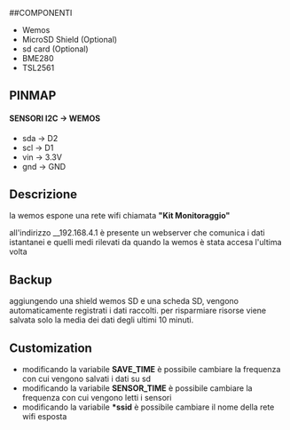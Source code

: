 ##COMPONENTI
* Wemos
* MicroSD Shield (Optional)
* sd card (Optional)
* BME280
* TSL2561

## PINMAP
#### SENSORI I2C -> WEMOS
* sda -> D2
* scl -> D1
* vin -> 3.3V
* gnd -> GND

## Descrizione
la wemos espone una rete wifi chiamata __"Kit Monitoraggio"__

all'indirizzo __192.168.4.1 è presente un webserver che comunica i dati istantanei e quelli medi rilevati da quando la wemos è stata accesa l'ultima volta

## Backup
aggiungendo una shield wemos SD e una scheda SD, vengono automaticamente registrati i dati raccolti.
per risparmiare risorse viene salvata solo la media dei dati degli ultimi 10 minuti.

## Customization
* modificando la variabile __SAVE_TIME__ è possibile cambiare la frequenza con cui vengono salvati i dati su sd
* modificando la variabile __SENSOR_TIME__ è possibile cambiare la frequenza con cui vengono letti i sensori
* modificando la variabile __*ssid__ è possibile cambiare il nome della rete wifi esposta
